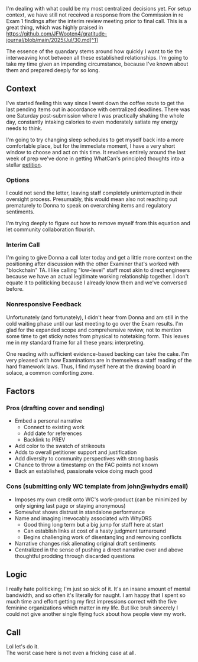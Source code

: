 I'm dealing with what could be my most centralized decisions yet. For setup context, we have still not received a response from the Commission in re Exam 1 findings after the interim review meeting prior to final call. This is a great thing, which was highly praised in https://github.com/JFWooten4/gratitude-journal/blob/main/2025/Jul/30.md[^1]

[^1]: This perfectly exemplifies the root of the matter, which is that I've become too central to the regulatory interactions and broader policy discourse. It needs to center around Syndivate public policies and collective operating principles rather than my view.

The essence of the quandary stems around how quickly I want to tie the interweaving knot between all these established relationships. I'm going to take my time given an impending circumstance, because I've known about them and prepared deeply for so long.

## Context

I've started feeling this way since I went down the coffee route to get the last pending items out in accordance with centralized deadlines. There was one Saturday post-submission where I was practically shaking the whole day, constantly intaking calories to even moderately satiate my energy needs to think.

I'm going to try changing sleep schedules to get myself back into a more comfortable place, but for the immediate moment, I have a very short window to choose and act on this time. It revolves entirely around the last week of prep we've done in getting WhatCan's principled thoughts into a stellar [petition](https://www.reddit.com/r/Superstonk/comments/1mhdxrs/petition_to_close_regsho_loopholes_allowing).

### Options

I could not send the letter, leaving staff completely uninterrupted in their oversight process. Presumably, this would mean also not reaching out prematurely to Donna to speak on overarching items and regulatory sentiments.

I'm trying deeply to figure out how to remove myself from this equation and let community collaboration flourish.

### Interim Call

I'm going to give Donna a call later today and get a little more context on the positioning after discussion with the other Examiner that's worked with "blockchain" TA. I like calling "low-level" staff most akin to direct engineers because we have an actual legitimate working relationship together. I don't equate it to politicking because I already know them and we've conversed before.

### Nonresponsive Feedback

Unfortunately (and fortunately), I didn't hear from Donna and am still in the cold waiting phase until our last meeting to go over the Exam results. I'm glad for the expanded scope and comprehensive review, not to mention some time to get sticky notes from physical to notetaking form. This leaves me in my standard frame for all these years: interpreting.

One reading with sufficient evidence-based backing can take the cake. I'm very pleased with how Examinations are in themselves a staff reading of the hard framework laws. Thus, I find myself here at the drawing board in solace, a common comforting zone.

## Factors

### Pros (drafting cover and sending)

- Embed a personal narrative  
  - Connect to existing work  
  - Add date for references  
  - Backlink to PREV  
- Add color to the swatch of strikeouts  
- Adds to overall petitioner support and justification  
- Add diversity to community perspectives with strong basis  
- Chance to throw a timestamp on the FAC points not known  
- Back an established, passionate voice doing much good  

### Cons (submitting only WC template from john@whydrs email)

- Imposes my own credit onto WC's work-product (can be minimized by only signing last page or staying anonymous)  
- Somewhat shows distrust in standalone performance  
- Name and imaging irrevocably associated with WhyDRS  
  - Good thing long term but a big jump for staff here at start  
  - Can establish links at cost of a hasty judgment turnaround  
  - Begins challenging work of disentangling and removing conflicts  
- Narrative changes risk alienating original draft sentiments  
- Centralized in the sense of pushing a direct narrative over and above thoughtful prodding through discarded questions  

## Logic

I really hate politicking; I'm just so sick of it. It's an insane amount of mental bandwidth, and so often it's literally for naught. I am happy that I spent so much time and effort getting my first impressions correct with the five feminine organizations which matter in my life. But like bruh sincerely I could not give another single flying fuck about how people view my work.

## Call

Lol let's do it.  
The worst case here is not even a fricking case at all.

